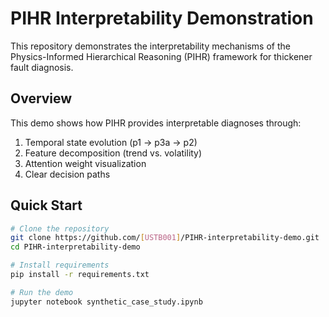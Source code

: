 
# PIHR Interpretability Demonstration

This repository demonstrates the interpretability mechanisms of the Physics-Informed Hierarchical Reasoning (PIHR) framework for thickener fault diagnosis.

## Overview

This demo shows how PIHR provides interpretable diagnoses through:
1. Temporal state evolution (p1 → p3a → p2)
2. Feature decomposition (trend vs. volatility)
3. Attention weight visualization
4. Clear decision paths

## Quick Start

```bash
# Clone the repository
git clone https://github.com/[USTB001]/PIHR-interpretability-demo.git
cd PIHR-interpretability-demo

# Install requirements
pip install -r requirements.txt

# Run the demo
jupyter notebook synthetic_case_study.ipynb
